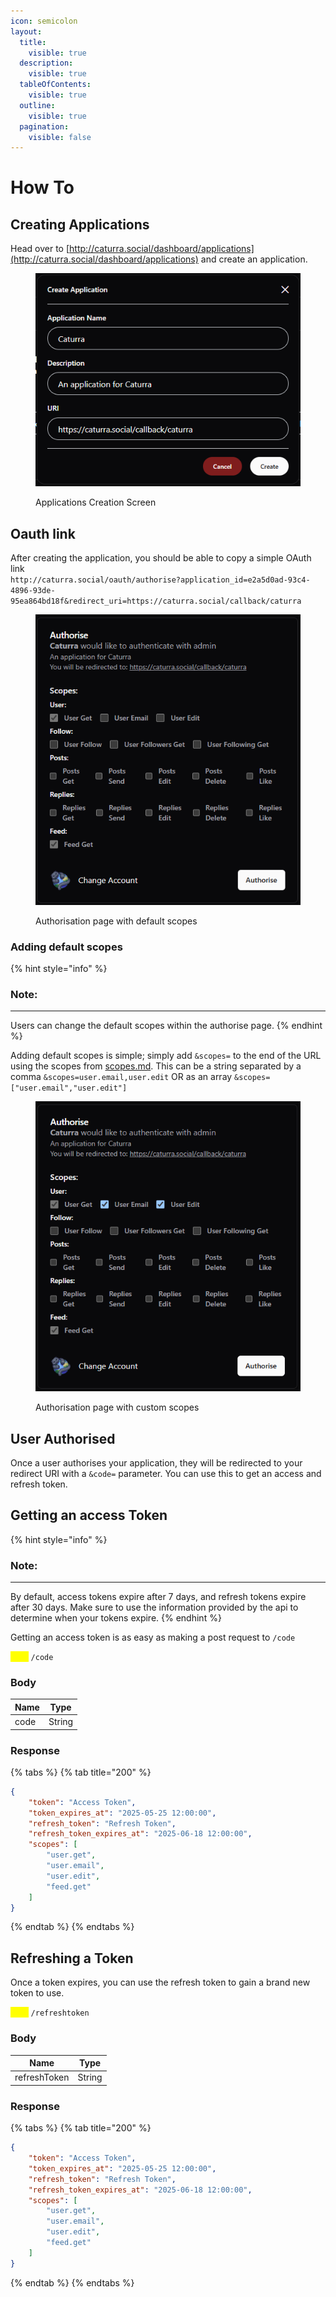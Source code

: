 ```yaml
---
icon: semicolon
layout:
  title:
    visible: true
  description:
    visible: true
  tableOfContents:
    visible: true
  outline:
    visible: true
  pagination:
    visible: false
---
```


# How To

## Creating Applications

Head over to [http://caturra.social/dashboard/applications](http://caturra.social/dashboard/applications) and create an application.

<figure><img src="../../../.gitbook/assets/image (1).png" alt=""><figcaption><p>Applications Creation Screen</p></figcaption></figure>

## Oauth link

After creating the application, you should be able to copy a simple OAuth link\
`http://caturra.social/oauth/authorise?application_id=e2a5d0ad-93c4-4896-93de-95ea864bd18f&redirect_uri=https://caturra.social/callback/caturra`

<figure><img src="../../../.gitbook/assets/image (2).png" alt=""><figcaption><p>Authorisation page with default scopes</p></figcaption></figure>

### Adding default scopes

{% hint style="info" %}
### Note:

***

Users can change the default scopes within the authorise page.
{% endhint %}

Adding default scopes is simple; simply add `&scopes=` to the end of the URL using the scopes from [scopes.md](../../../api/v1/scopes.md "mention"). This can be a string separated by a comma `&scopes=user.email,user.edit` OR as an array `&scopes=["user.email","user.edit"]`&#x20;

<figure><img src="../../../.gitbook/assets/image (3).png" alt=""><figcaption><p>Authorisation page with custom scopes</p></figcaption></figure>

## User Authorised

Once a user authorises your application, they will be redirected to your redirect URI with a `&code=` parameter. You can use this to get an access and refresh token.

## Getting an access Token

{% hint style="info" %}
### Note:

***

By default, access tokens expire after 7 days, and refresh tokens expire after 30 days. Make sure to use the information provided by the api to determine when your tokens expire.
{% endhint %}

Getting an access token is as easy as making a post request to `/code`

<mark style="color:yellow;">`POST`</mark> `/code`

### Body

| Name | Type   |
| ---- | ------ |
| code | String |

### Response

{% tabs %}
{% tab title="200" %}
```json
{
    "token": "Access Token",
    "token_expires_at": "2025-05-25 12:00:00",
    "refresh_token": "Refresh Token",
    "refresh_token_expires_at": "2025-06-18 12:00:00",
    "scopes": [
        "user.get",
        "user.email",
        "user.edit",
        "feed.get"
    ]
}
```
{% endtab %}
{% endtabs %}

## Refreshing a Token

Once a token expires, you can use the refresh token to gain a brand new token to use.

<mark style="color:yellow;">`POST`</mark> `/refreshtoken`

### Body

<table><thead><tr><th>Name</th><th valign="middle">Type</th></tr></thead><tbody><tr><td>refreshToken</td><td valign="middle">String</td></tr></tbody></table>

### Response

{% tabs %}
{% tab title="200" %}
```json
{
    "token": "Access Token",
    "token_expires_at": "2025-05-25 12:00:00",
    "refresh_token": "Refresh Token",
    "refresh_token_expires_at": "2025-06-18 12:00:00",
    "scopes": [
        "user.get",
        "user.email",
        "user.edit",
        "feed.get"
    ]
}
```
{% endtab %}
{% endtabs %}
